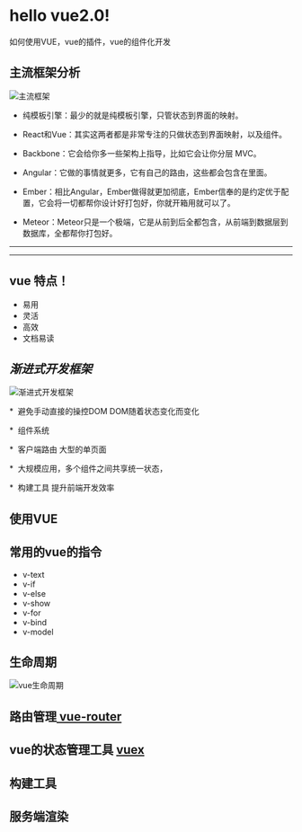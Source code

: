 # hello vue2.0!
如何使用VUE，vue的插件，vue的组件化开发

## 主流框架分析
 ![主流框架](http://upload-images.jianshu.io/upload_images/1058258-31ed9b6eb0f19aee.png?imageMogr2/auto-orient/strip%7CimageView2/2/w/1240/format/jpg)
 
* 纯模板引擎：最少的就是纯模板引擎，只管状态到界面的映射。

* React和Vue：其实这两者都是非常专注的只做状态到界面映射，以及组件。

* Backbone：它会给你多一些架构上指导，比如它会让你分层  MVC。

* Angular：它做的事情就更多，它有自己的路由，这些都会包含在里面。

* Ember：相比Angular，Ember做得就更加彻底，Ember信奉的是约定优于配置，它会将一切都帮你设计好打包好，你就开箱用就可以了。

* Meteor：Meteor只是一个极端，它是从前到后全都包含，从前端到数据层到数据库，全都帮你打包好。
<hr/>
<hr/>

## vue 特点！
* 易用
* 灵活
* 高效
* 文档易读

## *渐进式开发框架* 
![渐进式开发框架](http://upload-images.jianshu.io/upload_images/1058258-fa85b93e56d6c1c6.png?imageMogr2/auto-orient/strip%7CimageView2/2/w/1240/format/jpg)

*  避免手动直接的操控DOM DOM随着状态变化而变化 
 
*  组件系统 
 
*  客户端路由 大型的单页面
 
*  大规模应用，多个组件之间共享统一状态，
 
*  构建工具 提升前端开发效率

## 使用VUE
## 常用的vue的指令
* v-text 
* v-if
* v-else
* v-show
* v-for
* v-bind
* v-model
## 生命周期
 ![vue生命周期](https://cn.vuejs.org/images/lifecycle.png)
## 路由管理<a target="_blank" href="http://router.vuejs.org/zh-cn/"> vue-router </a>
## vue的状态管理工具 <a target="_blank" href="https://vuex.vuejs.org/zh-cn/">vuex</a>
## 构建工具
## 服务端渲染
